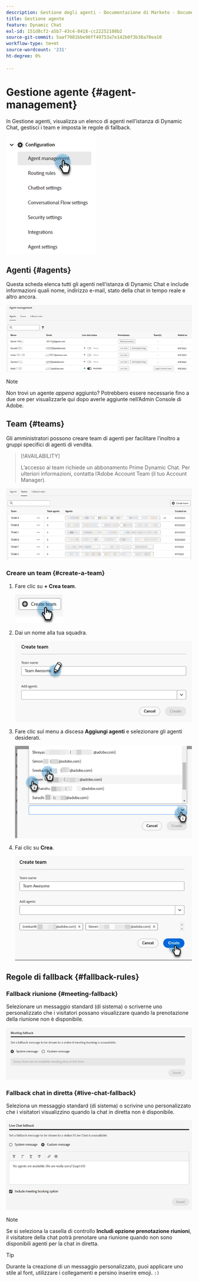 ```yaml
---
description: Gestione degli agenti - Documentazione di Marketo - Documentazione del prodotto
title: Gestione agente
feature: Dynamic Chat
exl-id: 151d8cf2-a5b7-43c4-8418-cc22252108b2
source-git-commit: 5aaf7081bbe96ff49753a7e142b0f3b38a70ea10
workflow-type: tm+mt
source-wordcount: '231'
ht-degree: 0%

---
```


# Gestione agente {#agent-management}

In Gestione agenti, visualizza un elenco di agenti nell’istanza di Dynamic Chat, gestisci i team e imposta le regole di fallback.

![](assets/agent-management-1.png)

## Agenti {#agents}

Questa scheda elenca tutti gli agenti nell’istanza di Dynamic Chat e include informazioni quali nome, indirizzo e-mail, stato della chat in tempo reale e altro ancora.

![](assets/agent-management-2.png)

>[!NOTE]
>
>Non trovi un agente _appena_ aggiunto? Potrebbero essere necessarie fino a due ore per visualizzarle qui dopo averle aggiunte nell’Admin Console di Adobe.

## Team {#teams}

Gli amministratori possono creare team di agenti per facilitare l’inoltro a gruppi specifici di agenti di vendita.

>[!AVAILABILITY]
>
>L’accesso ai team richiede un abbonamento Prime Dynamic Chat. Per ulteriori informazioni, contatta l’Adobe Account Team (il tuo Account Manager).

![](assets/agent-management-3.png)

### Creare un team {#create-a-team}

1. Fare clic su **+ Crea team**.

   ![](assets/agent-management-4.png)

1. Dai un nome alla tua squadra.

   ![](assets/agent-management-5.png)

1. Fare clic sul menu a discesa **Aggiungi agenti** e selezionare gli agenti desiderati.

   ![](assets/agent-management-6.png)

1. Fai clic su **Crea**.

   ![](assets/agent-management-7.png)

## Regole di fallback {#fallback-rules}

### Fallback riunione {#meeting-fallback}

Selezionare un messaggio standard (di sistema) o scriverne uno personalizzato che i visitatori possano visualizzare quando la prenotazione della riunione non è disponibile.

![](assets/agent-management-8.png)

### Fallback chat in diretta {#live-chat-fallback}

Seleziona un messaggio standard (di sistema) o scrivine uno personalizzato che i visitatori visualizzino quando la chat in diretta non è disponibile.

![](assets/agent-management-9.png)

>[!NOTE]
>
>Se si seleziona la casella di controllo **Includi opzione prenotazione riunioni**, il visitatore della chat potrà prenotare una riunione quando non sono disponibili agenti per la chat in diretta.

>[!TIP]
>
>Durante la creazione di un messaggio personalizzato, puoi applicare uno stile al font, utilizzare i collegamenti e persino inserire emoji. `:)`
